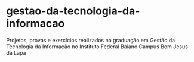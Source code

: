 # gestao-da-tecnologia-da-informacao
Projetos, provas e exercícios realizados na graduação em Gestão da Tecnologia da Informação no Instituto Federal Baiano Campus Bom Jesus da Lapa
